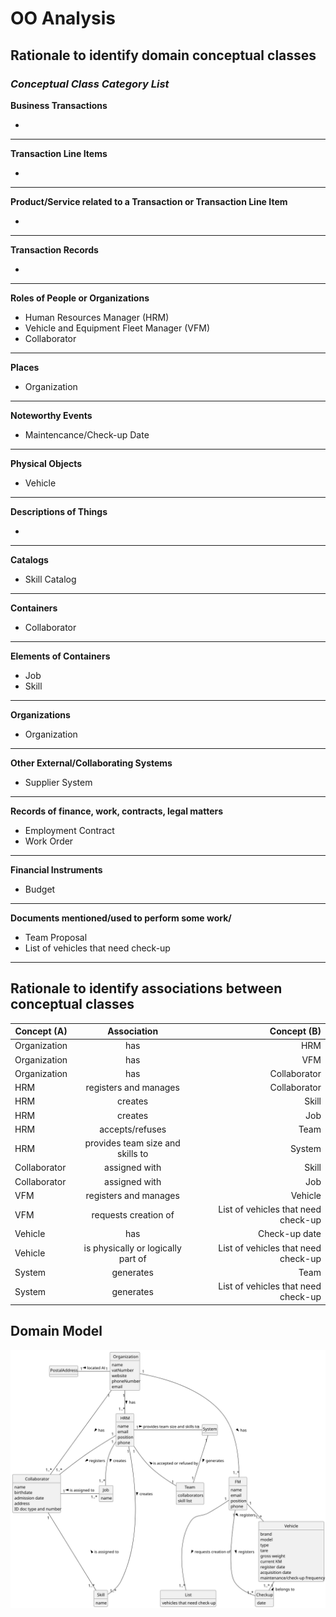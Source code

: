 # OO Analysis

## Rationale to identify domain conceptual classes


### _Conceptual Class Category List_

**Business Transactions**

* 

---

**Transaction Line Items**

* 

---

**Product/Service related to a Transaction or Transaction Line Item**

* 

---

**Transaction Records**

* 

---  

**Roles of People or Organizations**

* Human Resources Manager (HRM)
* Vehicle and Equipment Fleet Manager (VFM)
* Collaborator

---

**Places**

* Organization

---

**Noteworthy Events**

* Maintencance/Check-up Date

---

**Physical Objects**

* Vehicle

---

**Descriptions of Things**

* 

---

**Catalogs**

* Skill Catalog

---

**Containers**

* Collaborator

---

**Elements of Containers**

* Job
* Skill

---

**Organizations**

* Organization

---

**Other External/Collaborating Systems**

* Supplier System

---

**Records of finance, work, contracts, legal matters**

* Employment Contract
* Work Order

---

**Financial Instruments**

* Budget

---

**Documents mentioned/used to perform some work/**

* Team Proposal
* List of vehicles that need check-up

---


## Rationale to identify associations between conceptual classes


| Concept (A) 		 |          Association   	           |                         Concept (B) |
|----------------|:----------------------------------:|------------------------------------:|
| Organization   |              has		 	               |                                 HRM |
| Organization   |              has		 	               |                                 VFM |
| Organization   |              has		 	               |                        Collaborator |
| HRM            |      registers and manages	 	      |                        Collaborator |
| HRM            |             creates 	              |                               Skill |
| HRM            |             creates 	              |                                 Job |
| HRM            |         accepts/refuses 	          |                                Team |
| HRM            |  provides team size and skills to  |                              System |
| Collaborator   |          assigned with 	           |                               Skill |
| Collaborator   |          assigned with 	           |                                 Job |
| VFM            |       registers and manages        |                             Vehicle |
| VFM            |        requests creation of        | List of vehicles that need check-up |
| Vehicle        |                has                 |                       Check-up date |
| Vehicle        | is physically or logically part of | List of vehicles that need check-up |
| System         |             generates              |                                Team |
| System         |             generates              | List of vehicles that need check-up |







## Domain Model

![Domain Model](svg/project-domain-model.svg)